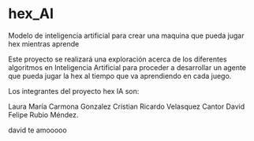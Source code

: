 # hex_AI
Modelo de inteligencia artificial para crear una maquina que pueda jugar hex mientras aprende

Este proyecto se realizará una exploración acerca de los diferentes algoritmos en Inteligencia Artificial para proceder a
desarrollar un agente que pueda jugar la hex al tiempo que va aprendiendo en cada juego. 

Los integrantes del proyecto hex IA son:

Laura María Carmona Gonzalez
Cristian Ricardo Velasquez Cantor 
David Felipe Rubio Méndez.


david te amooooo


